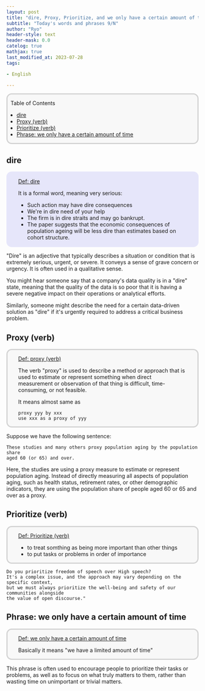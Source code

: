 ```yaml
---
layout: post
title: "dire, Proxy, Prioritize, and we only have a certain amount of time"
subtitle: "Today's words and phrases 9/N"
author: "Ryo"
header-style: text
header-mask: 0.0
catelog: true
mathjax: true
last_modified_at: 2023-07-28
tags:

- English

---
```



<div style='border-radius: 1em; border-style:solid; border-color:#D3D3D3; background-color:#F8F8F8'>

<p class="h4">&nbsp;&nbsp;Table of Contents</p>

<!-- START doctoc generated TOC please keep comment here to allow auto update -->
<!-- DON'T EDIT THIS SECTION, INSTEAD RE-RUN doctoc TO UPDATE -->

- [dire](#dire)
- [Proxy (verb)](#proxy-verb)
- [Prioritize (verb)](#prioritize-verb)
- [Phrase: we only have a certain amount of time](#phrase-we-only-have-a-certain-amount-of-time)

<!-- END doctoc generated TOC please keep comment here to allow auto update -->


</div>

## dire

<div style='padding-left: 2em; padding-right: 2em; border-radius: 1em; border-style:solid; border-color:#e6e6fa; background-color:#e6e6fa'>
<p class="h4"><ins>Def: dire</ins></p>

It is a formal word, meaning very serious:

- Such action may have dire consequences
- We're in dire need of your help
- The firm is in dire straits and may go bankrupt.
- The paper suggests that the economic consequences of population ageing will be less dire than estimates based on cohort structure.

</div>

"Dire" is an adjective that typically describes a situation or condition that is 
extremely serious, urgent, or severe. It conveys a sense of grave concern or urgency.
It is often used in  a qualitative sense.

You might hear someone say that a company's data quality is in a "dire" state, meaning that 
the quality of the data is so poor that it is having a severe negative impact on their operations or analytical efforts. 

Similarly, someone might describe the need for a certain data-driven solution as "dire" 
if it's urgently required to address a critical business problem.

## Proxy (verb)

<div style='padding-left: 2em; padding-right: 2em; border-radius: 1em; border-style:solid; border-color:#D3D3D3; background-color:#F8F8F8'>
<p class="h4"><ins>Def: proxy (verb)</ins></p>

The verb "proxy" is used to describe a method or approach that is used to estimate 
or represent something when direct measurement or observation of that thing is difficult, time-consuming, or not feasible. 

It means almost same as 

```
proxy yyy by xxx
use xxx as a proxy of yyy
```

</div>

Suppose we have the following sentence:

```
These studies and many others proxy population aging by the population share 
aged 60 (or 65) and over.
```

Here, the studies are using a proxy measure to estimate or represent population aging. 
Instead of directly measuring all aspects of population aging, such as health status, 
retirement rates, or other demographic indicators, they are using the population share 
of people aged 60 or 65 and over as a proxy.


## Prioritize (verb)

<div style='padding-left: 2em; padding-right: 2em; border-radius: 1em; border-style:solid; border-color:#D3D3D3; background-color:#F8F8F8'>
<p class="h4"><ins>Def: Prioritize (verb)</ins></p>

- to treat somthing as being more important than other things
- to put tasks or problems in order of importance

</div>

```
Do you prioritize freedom of speech over High speech?
It's a complex issue, and the approach may vary depending on the specific context, 
but we must always prioritize the well-being and safety of our communities alongside 
the value of open discourse."
```

## Phrase: we only have a certain amount of time

<div style='padding-left: 2em; padding-right: 2em; border-radius: 1em; border-style:solid; border-color:#D3D3D3; background-color:#F8F8F8'>
<p class="h4"><ins>Def: we only have a certain amount of time</ins></p>

Basically it means "we have a limited amount of time"

</div>

This phrase is often used to encourage people to prioritize their tasks or problems, 
as well as to focus on what truly matters to them, rather than wasting time on unimportant or trivial matters. 
